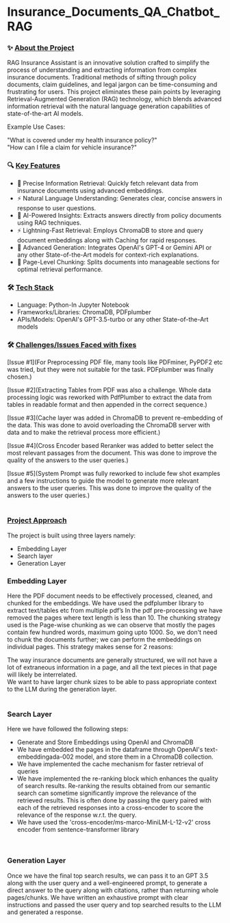 # Insurance_Documents_QA_Chatbot_RAG

### ✨ <u>About the Project</u><br>
RAG Insurance Assistant is an innovative solution crafted to simplify the process of understanding and extracting information from complex insurance documents. Traditional methods of sifting through policy documents, claim guidelines, and legal jargon can be time-consuming and frustrating for users. This project eliminates these pain points by leveraging Retrieval-Augmented Generation (RAG) technology, which blends advanced information retrieval with the natural language generation capabilities of state-of-the-art AI models. <br>

Example Use Cases:<br>

"What is covered under my health insurance policy?"<br>
"How can I file a claim for vehicle insurance?"<br>



### 🔍 <u>Key Features</u><br>
- 🌟 Precise Information Retrieval: Quickly fetch relevant data from insurance documents using advanced embeddings.<br>
- ⚡ Natural Language Understanding: Generates clear, concise answers in response to user questions.<br>
- 🌟 AI-Powered Insights: Extracts answers directly from policy documents using RAG techniques.<br>
- ⚡ Lightning-Fast Retrieval: Employs ChromaDB to store and query document embeddings along with Caching for rapid responses.<br>
- 🤖 Advanced Generation: Integrates OpenAI's GPT-4 or Gemini API or any other State-of-the-Art models for context-rich explanations.<br>
- 📄 Page-Level Chunking: Splits documents into manageable sections for optimal retrieval performance.<br>




### 🛠️ <u>Tech Stack</u><br>
- Language: Python-In Jupyter Notebook<br>
- Frameworks/Libraries: ChromaDB, PDFplumber<br>
- APIs/Models: OpenAI's GPT-3.5-turbo or any other State-of-the-Art models<br>





### 🛠️ <u>Challenges/Issues Faced with fixes</u> <br>
[Issue #1](For Preprocessing PDF file, many tools like PDFminer, PyPDF2 etc was tried, but they were not suitable for the task. PDFplumber was finally chosen.)<br>

[Issue #2](Extracting Tables from PDF was also a challenge. Whole data processing logic was reworked with PdfPlumber to extract the data from tables in readable format and then appended in the correct sequence.)<br>

[Issue #3](Cache layer was added in ChromaDB to prevent re-embedding of the data. This was done to avoid overloading the ChromaDB server with data and to make the retrieval process more efficient.)<br>

[Issue #4](Cross Encoder based Reranker was added to better select the most relevant passages from the document. This was done to improve the quality of the answers to the user queries.)<br>

[Issue #5](System Prompt was fully reworked to include few shot examples and a few instructions to guide the model to generate more relevant answers to the user queries. This was done to improve the quality of the answers to the user queries.)
<br>
<br>

### <u>Project Approach</u><br>
The project is built using three layers namely:<br>

- Embedding Layer<br>
- Search layer<br>
- Generation Layer<br>

  
### Embedding Layer<br>
Here the PDF document needs to be effectively processed, cleaned, and chunked for the embeddings. We have used the pdfplumber library to extract text/tables etc from multiple pdf’s In the pdf pre-processing we have removed the pages where text length is less than 10. The chunking strategy used is the Page-wise chunking as we can observe that mostly the pages contain few hundred words, maximum going upto 1000. So, we don't need to chunk the documents further; we can perform the embeddings on individual pages. This strategy makes sense for 2 reasons:<br>

The way insurance documents are generally structured, we will not have a lot of extraneous information in a page, and all the text pieces in that page will likely be interrelated.<br>
We want to have larger chunk sizes to be able to pass appropriate context to the LLM during the generation layer.<br>
<br>

### Search Layer<br>
Here we have followed the following steps:<br>

- Generate and Store Embeddings using OpenAI and ChromaDB<br>
- We have embedded the pages in the dataframe through OpenAI's text-embeddingada-002 model, and store them in a ChromaDB collection.<br>
- We have implemented the cache mechanism for faster retrieval of queries<br>
- We have implemented the re-ranking block which enhances the quality of search results. Re-ranking the results obtained from our semantic search can sometime significantly improve the relevance of the retrieved results. This is often done by passing the query paired with each of the retrieved responses into a cross-encoder to score the relevance of the response w.r.t. the query.<br>
- We have used the 'cross-encoder/ms-marco-MiniLM-L-12-v2' cross encoder from sentence-transformer library<br>
<br>

### Generation Layer<br>

Once we have the final top search results, we can pass it to an GPT 3.5 along with the user query and a well-engineered prompt, to generate a direct answer to the query along with citations, rather than returning whole pages/chunks.
We have written an exhaustive prompt with clear instructions and passed the user query and top searched results to the LLM and generated a response.

